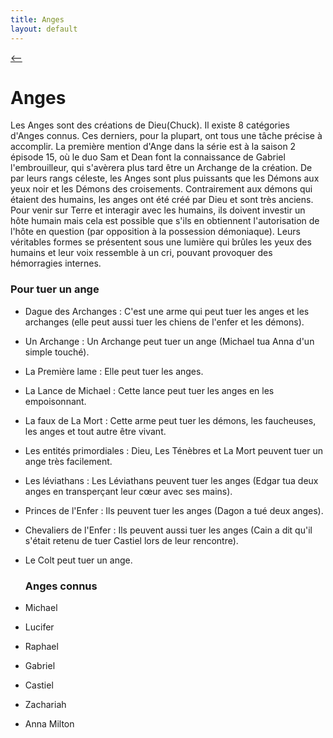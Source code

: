 ```yaml
---
title: Anges
layout: default
---
```


[ <-- ](bestiaire.md)

# Anges

Les Anges sont des créations de Dieu(Chuck). Il existe 8 catégories d'Anges connus. Ces derniers, pour la plupart, ont tous une tâche précise à accomplir. La première mention d'Ange dans la série est à la saison 2 épisode 15, où le duo Sam et Dean font la connaissance de Gabriel l'embrouilleur, qui s'avèrera plus tard être un Archange de la création. De par leurs rangs céleste, les Anges sont plus puissants que les Démons aux yeux noir et les Démons des croisements. Contrairement aux démons qui étaient des humains, les anges ont été créé par Dieu et sont très anciens. Pour venir sur Terre et interagir avec les humains, ils doivent investir un hôte humain mais cela est possible que s'ils en obtiennent l'autorisation de l'hôte en question (par opposition à la possession démoniaque). Leurs véritables formes se présentent sous une lumière qui brûles les yeux des humains et leur voix ressemble à un cri, pouvant provoquer des hémorragies internes.

### Pour tuer un ange

- Dague des Archanges : C'est une arme qui peut tuer les anges et les archanges (elle peut aussi tuer les chiens de l'enfer et les démons).
- Un Archange : Un Archange peut tuer un ange (Michael tua Anna d'un simple touché).
- La Première lame : Elle peut tuer les anges.
- La Lance de Michael : Cette lance peut tuer les anges en les empoisonnant.
- La faux de La Mort : Cette arme peut tuer les démons, les faucheuses, les anges et tout autre être vivant.
- Les entités primordiales : Dieu, Les Ténèbres et La Mort peuvent tuer un ange très facilement.
- Les léviathans : Les Léviathans peuvent tuer les anges (Edgar tua deux anges en transperçant leur cœur avec ses mains).
- Princes de l'Enfer : Ils peuvent tuer les anges (Dagon a tué deux anges).
- Chevaliers de l'Enfer : Ils peuvent aussi tuer les anges (Cain a dit qu'il s'était retenu de tuer Castiel lors de leur rencontre).
- Le Colt peut tuer un ange.

  ### Anges connus 
    
- Michael 
- Lucifer
- Raphael 
- Gabriel
- Castiel
- Zachariah 
- Anna Milton 

